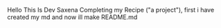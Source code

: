 Hello This Is Dev Saxena Completing my Recipe ("a project"),
first i have created my md 
and now ill make README.md
